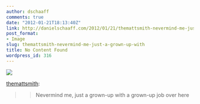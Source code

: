```yaml
---
author: dschaaff
comments: true
date: "2012-01-21T18:13:40Z"
link: http://danielschaaff.com/2012/01/21/themattsmith-nevermind-me-just-a-grown-up-with/
post_format:
- Image
slug: themattsmith-nevermind-me-just-a-grown-up-with
title: No Content Found
wordpress_id: 316
---
```


![](https://danielschaaff.files.wordpress.com/2012/01/tumblr_ly3wgcirso1qz8yuno1_1280.png)

[themattsmith](http://themattsmith.tumblr.com/post/16175543460/nevermind-me-just-a-grown-up-with-a-grown-up-job):




<blockquote>

> 
> Nevermind me, just a grown-up with a grown-up job over here
> 
> 
</blockquote>
